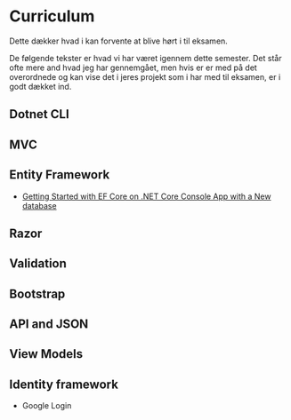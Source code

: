 # Curriculum
Dette dækker hvad i kan forvente at blive hørt i til eksamen.

De følgende tekster er hvad vi har været igennem dette semester. Det står ofte mere and hvad jeg har gennemgået, men hvis er er med på det overordnede og kan vise det i jeres projekt som i har med til eksamen, er i godt dækket ind.

## Dotnet CLI

## MVC

## Entity Framework
* [Getting Started with EF Core on .NET Core Console App with a New database](https://docs.microsoft.com/en-us/ef/core/get-started/netcore/new-db-sqlite)

## Razor

## Validation

## Bootstrap

## API and JSON

## View Models

## Identity framework
* Google Login
